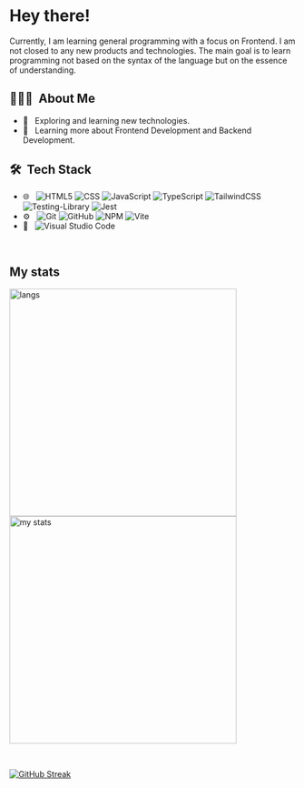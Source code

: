 <h1> Hey there!</h2>

<p>
  Currently, I am learning general programming with a focus on Frontend. I am not closed to any new products and technologies. The main goal is to learn programming not based on the syntax of the language but on the essence of understanding.
</p>

<h2> 👨🏻‍💻 &nbsp;About Me </h3>

- 🤔 &nbsp; Exploring and learning new technologies.
- 🌱 &nbsp; Learning more about Frontend Development and Backend Development.

<h2> 🛠 &nbsp;Tech Stack</h3>

- 🌐 &nbsp;
  ![HTML5](https://img.shields.io/badge/-HTML5-333333?style=flat&logo=HTML5)
  ![CSS](https://img.shields.io/badge/-CSS-333333?style=flat&logo=CSS3&logoColor=1572B6)
  ![JavaScript](https://img.shields.io/badge/javascript-%23323330.svg?style=for-the-badge&logo=javascript&logoColor=%23F7DF1E&style=flat)
  ![TypeScript](https://img.shields.io/badge/typescript-%23007ACC.svg?style=for-the-badge&logo=typescript&logoColor=white&style=flat)
  ![TailwindCSS](https://img.shields.io/badge/tailwindcss-%2338B2AC.svg?style=for-the-badge&logo=tailwind-css&logoColor=white&style=flat)
  ![Testing-Library](https://img.shields.io/badge/-TestingLibrary-%23E33332?style=for-the-badge&logo=testing-library&logoColor=white&style=flat)
  ![Jest](https://img.shields.io/badge/-jest-%23C21325?style=for-the-badge&logo=jest&logoColor=white&style=flat)
- ⚙️ &nbsp;
  ![Git](https://img.shields.io/badge/-Git-333333?style=flat&logo=git)
  ![GitHub](https://img.shields.io/badge/-GitHub-333333?style=flat&logo=github)
  ![NPM](https://img.shields.io/badge/NPM-%23CB3837.svg?style=for-the-badge&logo=npm&logoColor=white&style=flat)
  ![Vite](https://img.shields.io/badge/vite-%23646CFF.svg?style=for-the-badge&logo=vite&logoColor=white&style=flat)
- 🔧 &nbsp;
  ![Visual Studio Code](https://img.shields.io/badge/-Visual%20Studio%20Code-333333?style=flat&logo=visual-studio-code&logoColor=007ACC)

  
<br/>

<h2>My stats</h3>

<p>
  <img src="https://github-readme-stats.vercel.app/api/top-langs/?username=naskriK&layout=compact" width="400" alt="langs" />
    <br />
  <img src="https://github-readme-stats.vercel.app/api?username=naskriK&count_private=true&show_icons=true" width="400" alt="my stats" />
</p>

<br/>

  [![GitHub Streak](https://streak-stats.demolab.com?user=naskriK)](https://git.io/streak-stats)



